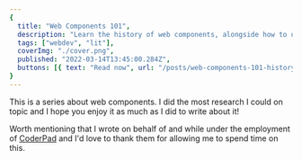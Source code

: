 ```yaml
---
{
  title: "Web Components 101",
  description: "Learn the history of web components, alongside how to use them with both Lit and Vanilla JavaScript.",
  tags: ["webdev", "lit"],
  coverImg: "./cover.png",
  published: "2022-03-14T13:45:00.284Z",
  buttons: [{ text: "Read now", url: "/posts/web-components-101-history" }],
}
---
```


This is a series about web components. I did the most research I could on topic and I hope you enjoy it as much as I did
to write about it!

Worth mentioning that I wrote on behalf of and while under the employment of [CoderPad](https://coderpad.io) and I'd love to thank them
for allowing me to spend time on this.
